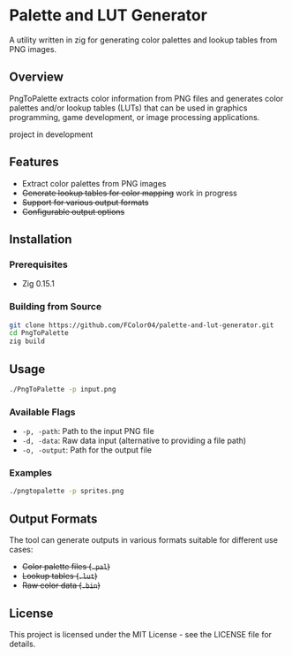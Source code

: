  # Palette and LUT Generator

A utility written in zig for generating color palettes and lookup tables from PNG images.

## Overview

PngToPalette extracts color information from PNG files and generates color palettes and/or lookup tables (LUTs) that can be used in graphics programming, game development, or image processing applications.

project in development

## Features

- Extract color palettes from PNG images
- ~~Generate lookup tables for color mapping~~ work in progress
- ~~Support for various output formats~~
- ~~Configurable output options~~

## Installation

### Prerequisites
- Zig 0.15.1

### Building from Source

```bash
git clone https://github.com/FColor04/palette-and-lut-generator.git
cd PngToPalette
zig build
```

## Usage

```bash
./PngToPalette -p input.png
```

### Available Flags

- `-p, -path`: Path to the input PNG file
- `-d, -data`: Raw data input (alternative to providing a file path)
- `-o, -output`: Path for the output file

### Examples

```bash
./pngtopalette -p sprites.png
```

## Output Formats

The tool can generate outputs in various formats suitable for different use cases:

- ~~Color palette files (`.pal`)~~
- ~~Lookup tables (`.lut`)~~
- ~~Raw color data (`.bin`)~~

## License

This project is licensed under the MIT License - see the LICENSE file for details.